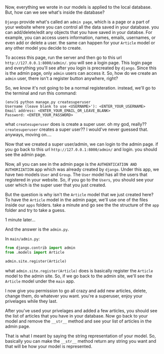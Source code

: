 Now, everything we wrote in our models is applied to the local database. But, how can we see what's inside the database?

`Django` provide what's called an `admin page`, which is a page or a part of your website where you can control all the data saved in your database. you can add/delete/edit any objects that you have saved in your databse. For example, you can access users information, names, emails, usernames, or even add or delete a user. the same can happen for your `Article` model or any other model you decide to create.

To access this page, run the server and then go to this url `http://127.0.0.1:8000/admin/`. you will see a login page. This login page and everything you'll see after you login is precreated by `django`. Since this is the admin page, only `admin` users can access it. So, how do we create an `admin` user, there isn't a register button anywhere, right?

So, we know it's not going to be a normal registeration. instead, we'll go to the terminal and run this command:
```shell
(env)$ python manage.py createsuperuser
Username (leave blank to use <USERNAME>'): <ENTER_YOUR_USERNAME>
Email address: <ENTER_YOUR_EMAIL_OR_LEAVE_BLANK>
Password: <ENTER_YOUR_PASSWORD>
```
what `createsuperuser` does is create a super user. oh my god, really?? `createsuperuser` creates a super user?? I would've never guessed that. anyways, moving on....

Now that we  created a super user/admin, we can login to the admin page. if you go back to this url `http://127.0.0.1:8000/admin/` and login. you should see the admin page. 

Now, all you can see in the admin page is the `AUTHENTICATION AND AUTHORIZATION` app which was already created by `django`. Under this app, we have two models `User` and `Group`. The `User` model has all the users that registered in your website. So, if you go to the `Users`, you should see your user which is the super user that you just created.

But the question is why isn't the `Article` model that we just created here?
To have the `Article` model in the admin page, we'll use one of the files inside our `apps` folders. take a minute and go see the the structure of the `app` folder and try to take a guess. 

1 minute later...

And the answer is the `admin.py`.

In `main/admin.py`:
```python
from django.contrib import admin
from .models import Article

admin.site.register(Article)
```

what `admin.site.register(Article)` does is basically register the `Article` model to the admin site. So, if we go back to the admin site, we'll see the `Article` model under the `main` app.

I now give you permission to go all crazy and add new articles, delete, change them, do whatever you want. you're a superuser, enjoy your privelages while they last.


After you've used your privelages and added a few articles, you should see the list of articles that you have in your database. Now go back to your model and remove the `__str__` method and see your list of articles in the admin page.

That is what I meant by saying the string representation of your model. So, basically you can make the `__str__` method return any string you want and that will be how your model is represented. 
